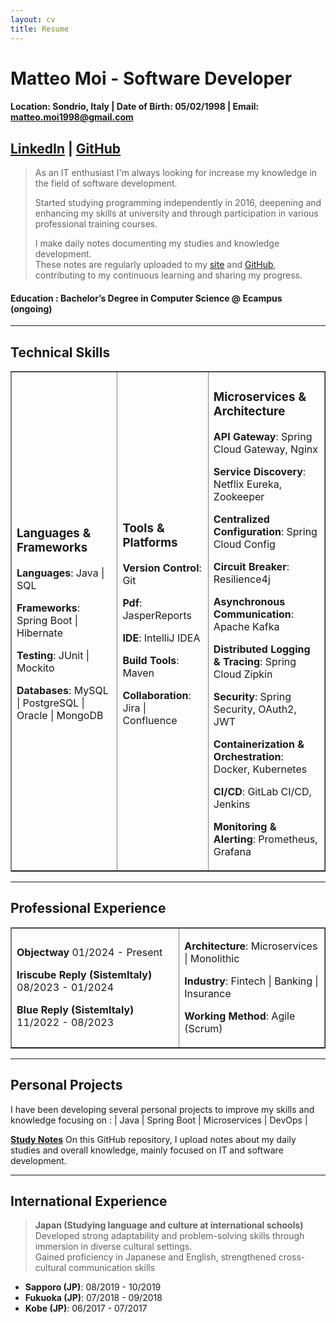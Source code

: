 ```yaml
---
layout: cv
title: Resume
---
```


# Matteo Moi - Software Developer

#### Location: Sondrio, Italy | Date of Birth: 05/02/1998 | Email: matteo.moi1998@gmail.com

## [LinkedIn](https://www.linkedin.com/in/matteo-moi/) | [GitHub](https://github.com/Jok98)

> As an IT enthusiast I'm always looking for increase my knowledge in the field of software development. 
>
> Started studying programming independently in 2016, deepening and enhancing my skills at university and through
> participation in various professional training courses.
>
> I make daily notes documenting my studies and knowledge development.<br> 
> These notes are regularly uploaded to my [site](https://jok98.github.io) and [GitHub](https://github.com/Jok98/Jok98.github.io), contributing to my continuous learning and sharing my progress.

#### Education : Bachelor’s Degree in Computer Science @ Ecampus (ongoing)

---

## Technical Skills

<table border="1">
<tr>
    <td>

<h3>Languages & Frameworks</h3>

<p><strong>Languages</strong>: Java | SQL</p>

<p><strong>Frameworks</strong>: Spring Boot | Hibernate</p>

<p><strong>Testing</strong>: JUnit | Mockito</p>

<p><strong>Databases</strong>: MySQL | PostgreSQL | Oracle | MongoDB</p>

</td>

<td>

<h3>Tools & Platforms</h3>

<p><strong>Version Control</strong>: Git</p>

<p><strong>Pdf</strong>: JasperReports</p>

<p><strong>IDE</strong>: IntelliJ IDEA</p>

<p><strong>Build Tools</strong>: Maven</p>

<p><strong>Collaboration</strong>: Jira | Confluence</p>

</td>

<td>

<h3>Microservices & Architecture</h3>

<p><strong>API Gateway</strong>: Spring Cloud Gateway, Nginx</p>

<p><strong>Service Discovery</strong>: Netflix Eureka, Zookeeper</p>

<p><strong>Centralized Configuration</strong>: Spring Cloud Config</p>

<p><strong>Circuit Breaker</strong>: Resilience4j</p>

<p><strong>Asynchronous Communication</strong>: Apache Kafka</p>

<p><strong>Distributed Logging & Tracing</strong>: Spring Cloud Zipkin</p>

<p><strong>Security</strong>: Spring Security, OAuth2, JWT</p>

<p><strong>Containerization & Orchestration</strong>: Docker, Kubernetes</p>

<p><strong>CI/CD</strong>: GitLab CI/CD, Jenkins</p>

<p><strong>Monitoring & Alerting</strong>: Prometheus, Grafana</p>

</td>
</tr>
</table>

---

## Professional Experience

<table border="1">
<tr>

<td>

<p><strong>Objectway</strong> 01/2024 - Present</p>

<p><strong>Iriscube Reply (SistemItaly)</strong> 08/2023 - 01/2024</p>

<p><strong>Blue Reply (SistemItaly)</strong> 11/2022 - 08/2023</p>

</td>

<td>

<p><strong>Architecture</strong>: Microservices | Monolithic</p>

<p><strong>Industry</strong>: Fintech | Banking | Insurance</p>

<p><strong>Working Method</strong>: Agile (Scrum)</p>

</td>

</tr>
</table>

---

## Personal Projects

I have been developing several personal projects to improve my skills and knowledge focusing on :
| Java | Spring Boot | Microservices | DevOps |

**[Study Notes]([https://github.com/Jok98/Jok98](https://github.com/Jok98/Jok98.github.io/tree/main/notes/dev))**
On this GitHub repository, I upload notes about my daily studies and overall knowledge, mainly focused on IT and software development.

---

## International Experience

> **Japan (Studying language and culture at international schools)** <br>
> Developed strong adaptability and problem-solving skills through immersion in diverse cultural settings. <br>
> Gained proficiency in Japanese and English, strengthened cross-cultural communication skills

- **Sapporo (JP)**: 08/2019 - 10/2019
- **Fukuoka (JP)**: 07/2018 - 09/2018
- **Kobe (JP)**: 06/2017 - 07/2017
